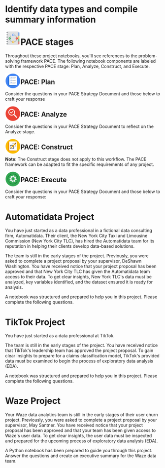 
# **Identify data types and compile summary information**



<img src="images/Pace.png" width="50" height="50" align=left>


# **PACE stages**

Throughout these project notebooks, you'll see references to the problem-solving framework PACE. The following notebook components are labeled with the respective PACE stage: Plan, Analyze, Construct, and Execute.



<img src="images/Plan.png" width="50" height="50" align=left>


## **PACE: Plan**


Consider the questions in your PACE Strategy Document and those below to craft your response



<img src="images/Analyze.png" width="50" height="50" align=left>


## **PACE: Analyze**


Consider the questions in your PACE Strategy Document to reflect on the Analyze stage.



<img src="images/Construct.png" width="50" height="50" align=left>


## **PACE: Construct**


**Note**: The Construct stage does not apply to this workflow. The PACE framework can be adapted to fit the specific requirements of any project.



<img src="images/Execute.png" width="50" height="50" align=left>


## **PACE: Execute**


Consider the questions in your PACE Strategy Document and those below to craft your response:


# **Automatidata Project**

You have just started as a data professional in a fictional data consulting firm, Automatidata. Their client, the New York City Taxi and Limousine Commission (New York City TLC), has hired the Automatidata team for its reputation in helping their clients develop data-based solutions.

The team is still in the early stages of the project. Previously, you were asked to complete a project proposal by your supervisor, DeShawn Washington. You have received notice that your project proposal has been approved and that New York City TLC has given the Automatidata team access to their data. To get clear insights, New York TLC's data must be analyzed, key variables identified, and the dataset ensured it is ready for analysis.

A notebook was structured and prepared to help you in this project. Please complete the following questions.
# **TikTok Project**

You have just started as a data professional at TikTok.

The team is still in the early stages of the project. You have received notice that TikTok's leadership team has approved the project proposal. To gain clear insights to prepare for a claims classification model, TikTok's provided data must be examined to begin the process of exploratory data analysis (EDA).

A notebook was structured and prepared to help you in this project. Please complete the following questions.

# **Waze Project**

Your Waze data analytics team is still in the early stages of their user churn project. Previously, you were asked to complete a project proposal by your supervisor, May Santner. You have received notice that your project proposal has been approved and that your team has been given access to Waze's user data. To get clear insights, the user data must be inspected and prepared for the upcoming process of exploratory data analysis (EDA).

A Python notebook has been prepared to guide you through this project. Answer the questions and create an executive summary for the Waze data team.

